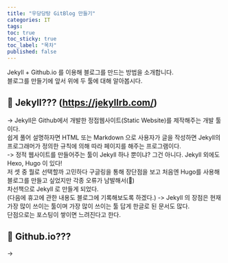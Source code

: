 ```yaml
---
title: "우당당탕 GitBlog 만들기"
categories: IT
tags:
toc: true
toc_sticky: true
toc_label: "목차"
published: false
---
```


Jekyll + Github.io 를 이용해 블로그를 만드는 방법을 소개합니다.  
블로그를 만들기에 앞서 위에 두 툴에 대해 알아봅시다.  
   
## 🤔 Jekyll??? (https://jekyllrb.com/)  
-> Jekyll은 Github에서 개발한 정접웹사이트(Static Website)를 제작해주는 개발 툴이다.  
  쉽게 풀어 설명하자면 HTML 또는 Markdown 으로 사용자가 글을 작성하면 Jekyll의 프로그래머가 정의한 규칙에 의해 따라 페이지를 해주는 프로그램이다.  
-> 정적 웹사이트를 만들어주는 툴이 Jekyll 하나 뿐이냐? 그건 아니다. Jekyll 외에도 Hexo, Hugo 이 있다!  
  저 셋 중 뭘로 선택할까 고민하다 구글링을 통해 장단점을 보고 처음엔 Hugo를 사용해 블로그를 만들고 싶었지만 각종 오류가 남발해서(🤬)  
  차선책으로 Jekyll 로 만들게 되었다.  
  (다음에 휴고에 관한 내용도 블로그에 기록해보도록 하겠다.)
-> Jekyll 의 장점은 현재 가장 많이 쓰이는 툴이며 가장 많이 쓰이는 툴 답게 한글로 된 문서도 많다.  
  단점으로는 포스팅이 쌓이면 느려진다고 한다.


## 🤔 Github.io??? 
-> 
